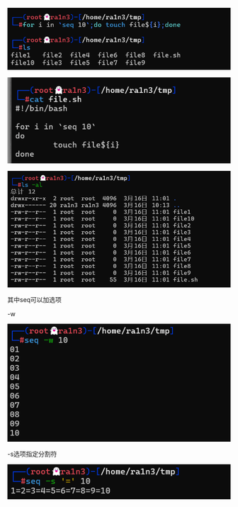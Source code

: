 ![image-20250316110124545](./assets/image-20250316110124545.png)

![image-20250316110211608](./assets/image-20250316110211608.png)

![image-20250316110221736](./assets/image-20250316110221736.png)



其中seq可以加选项

-w

![image-20250316110423489](./assets/image-20250316110423489.png)

-s选项指定分割符

![image-20250316110407274](./assets/image-20250316110407274.png)